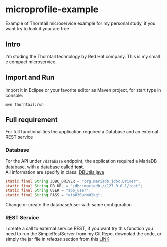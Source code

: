 # microprofile-example
Example of Thorntail microservice example for my personal study, if you want try to look it your are free

## Intro
I'm studing the Thorntail technology by Red Hat company. This is my small e compact microservice.

## Import and Run
Import it in Eclipse or your favorite editor as Maven project, for start type in console:
```console
mvn thorntail:run
```

## Full requirement
For full functionalities the application required a Database and an external REST service
### Database
For the API under `/database` endpoint, the application required a MariaDB database, with a database called **test**.<br/>
All information are specify in class: [DBUtils.java](https://github.com/Martins96/microprofile-example/blob/master/src/main/java/com/example/demo/rest/persistency/DBUtils.java)

```java
static final String JDBC_DRIVER = "org.mariadb.jdbc.Driver";
static final String DB_URL = "jdbc:mariadb://127.0.0.1/test";
static final String USER = "app_user";
static final String PASS = "atp830udm02kg";
```
Change or create the database/user with same configuration

### REST Service
I create a call to external service REST, if you want try this function you need to run the SimpleRestServer from my Git Repo,
downolad the code, or simply the jar file in *release* section from this [LINK](https://github.com/Martins96/SimpleRestProject)
